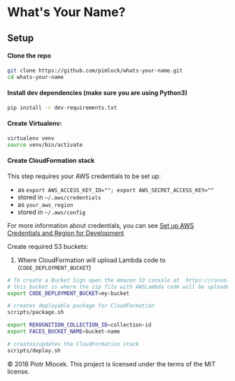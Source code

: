 # What's Your Name?

## Setup

#### Clone the repo

```bash
git clone https://github.com/pimlock/whats-your-name.git
cd whats-your-name
```

#### Install dev dependencies (make sure you are using Python3)

```bash
pip install -r dev-requirements.txt
```

#### Create Virtualenv:

```bash
virtualenv venv
source venv/bin/activate
```

#### Create CloudFormation stack

This step requires your AWS credentials to be set up:
* as `export AWS_ACCESS_KEY_ID=""; export AWS_SECRET_ACCESS_KEY=""`
* stored in `~/.aws/credentials`
* as `your_aws_region`
* stored in `~/.aws/config`

For more information about credentials, you can see [Set up AWS Credentials and Region for Development](https://docs.aws.amazon.com/sdk-for-java/v1/developer-guide/setup-credentials.html)

Create required S3 buckets:

1. Where CloudFormation will upload Lambda code to (`CODE_DEPLOYMENT_BUCKET`)

```bash
# To create a Bucket Sign open the Amazon S3 console at  https://console.aws.amazon.com/s3/. You must use the Bucket name filed for my-bucket 
# this bucket is where the zip file with AWSLambda code will be uploaded (it's used by CloudFormation to deploy Lambda)
export CODE_DEPLOYMENT_BUCKET=my-bucket

# creates deployable package for CloudFormation
scripts/package.sh

export REKOGNITION_COLLECTION_ID=collection-id
export FACES_BUCKET_NAME=bucket-name

# creates/updates the CloudFormation stack
scripts/deploy.sh
```

&copy; 2018 Piotr Mlocek. This project is licensed under the terms of the MIT license.
